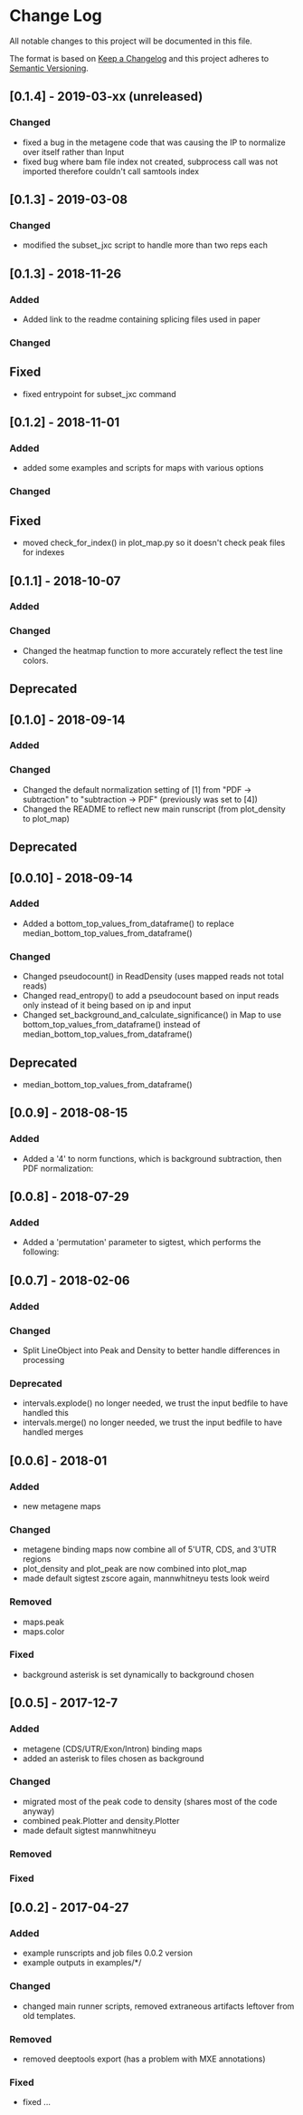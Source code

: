 # Change Log
All notable changes to this project will be documented in this file.

The format is based on [Keep a Changelog](http://keepachangelog.com/) 
and this project adheres to [Semantic Versioning](http://semver.org/).

## [0.1.4] - 2019-03-xx (unreleased)

### Changed
- fixed a bug in the metagene code that was causing the IP to normalize over itself rather than Input
- fixed bug where bam file index not created, subprocess call was not imported therefore couldn't call samtools index

## [0.1.3] - 2019-03-08

### Changed
- modified the subset_jxc script to handle more than two reps each

## [0.1.3] - 2018-11-26

### Added
- Added link to the readme containing splicing files used in paper

### Changed

## Fixed
- fixed entrypoint for subset_jxc command

## [0.1.2] - 2018-11-01

### Added
- added some examples and scripts for maps with various options

### Changed

## Fixed
- moved check_for_index() in plot_map.py so it doesn't check peak files for indexes

## [0.1.1] - 2018-10-07

### Added

### Changed
- Changed the heatmap function to more accurately reflect the test line colors. 

## Deprecated

## [0.1.0] - 2018-09-14

### Added

### Changed
- Changed the default normalization setting of [1] from "PDF -> subtraction" to "subtraction -> PDF" (previously was set to [4])
- Changed the README to reflect new main runscript (from plot_density to plot_map)

## Deprecated

## [0.0.10] - 2018-09-14

### Added
- Added a bottom_top_values_from_dataframe() to replace median_bottom_top_values_from_dataframe()

### Changed
- Changed pseudocount() in ReadDensity (uses mapped reads not total reads)
- Changed read_entropy() to add a pseudocount based on input reads only instead of it being based on ip and input
- Changed set_background_and_calculate_significance() in Map to use bottom_top_values_from_dataframe() instead of median_bottom_top_values_from_dataframe()

## Deprecated
- median_bottom_top_values_from_dataframe()

## [0.0.9] - 2018-08-15
### Added
- Added a '4' to norm functions, which is background subtraction, then PDF normalization:

## [0.0.8] - 2018-07-29
### Added
- Added a 'permutation' parameter to sigtest, which performs the following:

## [0.0.7] - 2018-02-06
### Added

### Changed
- Split LineObject into Peak and Density to better handle differences in processing

### Deprecated
- intervals.explode() no longer needed, we trust the input bedfile to have handled this
- intervals.merge() no longer needed, we trust the input bedfile to have handled merges

## [0.0.6] - 2018-01
### Added
- new metagene maps

### Changed
- metagene binding maps now combine all of 5'UTR, CDS, and 3'UTR regions
- plot_density and plot_peak are now combined into plot_map
- made default sigtest zscore again, mannwhitneyu tests look weird

### Removed
- maps.peak
- maps.color

### Fixed
- background asterisk is set dynamically to background chosen

## [0.0.5] - 2017-12-7
### Added
- metagene (CDS/UTR/Exon/Intron) binding maps
- added an asterisk to files chosen as background

### Changed
- migrated most of the peak code to density (shares most of the code anyway)
- combined peak.Plotter and density.Plotter
- made default sigtest mannwhitneyu

### Removed

### Fixed

## [0.0.2] - 2017-04-27
### Added
- example runscripts and job files 0.0.2 version
- example outputs in examples/*/

### Changed
- changed main runner scripts, removed extraneous artifacts leftover from old templates.

### Removed
- removed deeptools export (has a problem with MXE annotations)

### Fixed
- fixed ...
